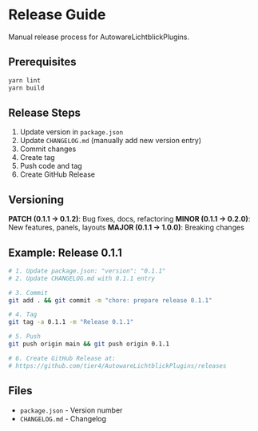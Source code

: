 # Release Guide

Manual release process for AutowareLichtblickPlugins.

## Prerequisites

```bash
yarn lint
yarn build
```

## Release Steps

1. Update version in `package.json`
2. Update `CHANGELOG.md` (manually add new version entry)
3. Commit changes
4. Create tag
5. Push code and tag
6. Create GitHub Release

## Versioning

**PATCH (0.1.1 → 0.1.2)**: Bug fixes, docs, refactoring
**MINOR (0.1.1 → 0.2.0)**: New features, panels, layouts
**MAJOR (0.1.1 → 1.0.0)**: Breaking changes

## Example: Release 0.1.1

```bash
# 1. Update package.json: "version": "0.1.1"
# 2. Update CHANGELOG.md with 0.1.1 entry

# 3. Commit
git add . && git commit -m "chore: prepare release 0.1.1"

# 4. Tag
git tag -a 0.1.1 -m "Release 0.1.1"

# 5. Push
git push origin main && git push origin 0.1.1

# 6. Create GitHub Release at:
# https://github.com/tier4/AutowareLichtblickPlugins/releases
```

## Files

- `package.json` - Version number
- `CHANGELOG.md` - Changelog
